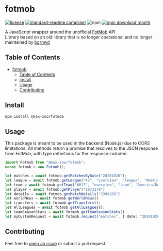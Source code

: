 # fotmob

[![license](https://img.shields.io/github/license/roimee6/fotmob.svg)](LICENSE) [![standard-readme compliant](https://img.shields.io/badge/readme%20style-standard-brightgreen.svg?style=flat-square)](https://github.com/RichardLitt/standard-readme) ![npm](https://img.shields.io/npm/v/@max-xoo/fotmob?color=green) [![npm download month](https://img.shields.io/npm/dm/@max-xoo/fotmob.svg)](https://www.npmjs.com/package/@max-xoo/fotmob)

A JavaScript wrapper around the unofficial [FotMob](https://www.fotmob.com/) API  
Library based on an old library that is no longer operational and no longer maintained by [bgrnwd](https://github.com/bgrnwd)

## Table of Contents

- [fotmob](#fotmob)
  - [Table of Contents](#table-of-contents)
  - [Install](#install)
  - [Usage](#usage)
  - [Contributing](#contributing)

## Install

```sh
npm install @max-xoo/fotmob
```

## Usage
This package is meant to be used in the backend (Node.js) due to CORS limitations.
All methods return a promise that resolves to the JSON response from FotMob, with type definitions for the response included.

```ts
import Fotmob from "@max-xoo/fotmob";
const fotmob = new Fotmob();

let matches = await fotmob.getMatchesByDate("20201020");
let league = await fotmob.getLeague("42", "overview", "league", "America/New_York")
let team = await fotmob.getTeam("6017", "overview", "team", "America/New_York")
let player = await fotmob.getPlayer("1071179")
let details = await fotmob.getMatchDetails("3399269")
let worldNews = await fotmob.getWorldNews()
let transfers = await fotmob.getTransfers();
let AllLeagues = await fotmob.getAllLeagues();
let teamSeasonStats = await fotmob.getTeamSeasonStats()
let myCustomRequest = await fotmob.request("matches", { date: "20201020" })
```

## Contributing

Feel free to [open an issue](https://github.com/roimee6/fotmob/issues/new) or submit a pull request.
